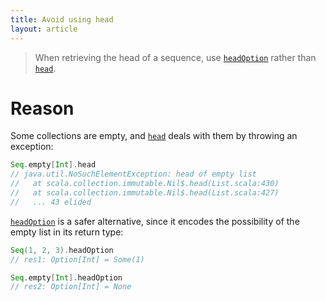 ```yaml
---
title: Avoid using head
layout: article
---
```


> When retrieving the head of a sequence, use [`headOption`] rather than [`head`].

# Reason

Some collections are empty, and [`head`] deals with them by throwing an exception:

```scala
Seq.empty[Int].head
// java.util.NoSuchElementException: head of empty list
//   at scala.collection.immutable.Nil$.head(List.scala:430)
//   at scala.collection.immutable.Nil$.head(List.scala:427)
//   ... 43 elided
```

[`headOption`] is a safer alternative, since it encodes the possibility of the empty list in its return type:

```scala
Seq(1, 2, 3).headOption
// res1: Option[Int] = Some(1)

Seq.empty[Int].headOption
// res2: Option[Int] = None
```

[`head`]:https://www.scala-lang.org/api/2.12.8/scala/collection/Seq.html#head:A
[`headOption`]:https://www.scala-lang.org/api/2.12.8/scala/collection/Seq.html#headOption:Option[A]
